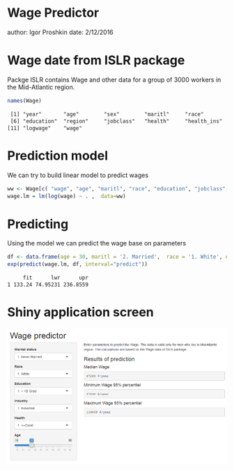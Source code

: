 Wage Predictor
========================================================
author: Igor Proshkin
date: 2/12/2016

Wage date from ISLR package
========================================================

Packge ISLR contains Wage and other data for a group of 3000 workers in the Mid-Atlantic region.


```r
names(Wage)
```

```
 [1] "year"       "age"        "sex"        "maritl"     "race"      
 [6] "education"  "region"     "jobclass"   "health"     "health_ins"
[11] "logwage"    "wage"      
```

Prediction model
========================================================

We can try to build linear model to predict wages

```r
ww <- Wage[c( "wage", "age", "maritl", "race", "education", "jobclass", "health")]
wage.lm = lm(log(wage) ~ . ,  data=ww)
```

Predicting
=======================================================
Using the model we can predict the wage base on parameters

```r
df <- data.frame(age = 30, maritl = '2. Married',  race = '1. White', education = '5. Advanced Degree', jobclass = '2. Information', health = '1. <=Good' )
exp(predict(wage.lm, df, interval="predict"))
```

```
     fit      lwr      upr
1 133.24 74.95231 236.8559
```

Shiny application screen
=======================================================
![](./App.png)
